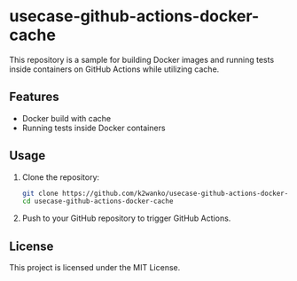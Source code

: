 # usecase-github-actions-docker-cache

This repository is a sample for building Docker images and running tests inside containers on GitHub Actions while utilizing cache.

## Features

- Docker build with cache
- Running tests inside Docker containers

## Usage

1. Clone the repository:
    ```sh
    git clone https://github.com/k2wanko/usecase-github-actions-docker-cache.git
    cd usecase-github-actions-docker-cache
    ```

2. Push to your GitHub repository to trigger GitHub Actions.

## License

This project is licensed under the MIT License.